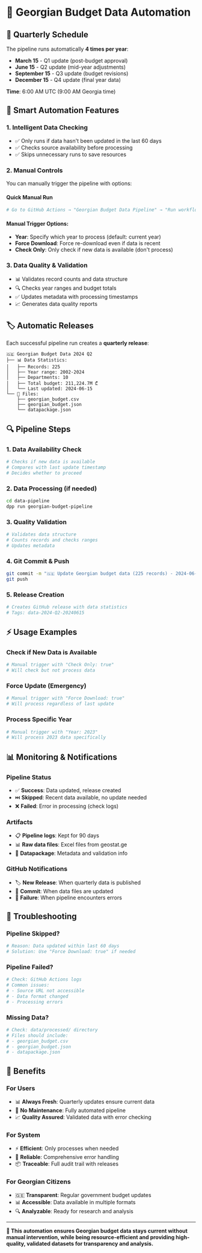 # 🤖 Georgian Budget Data Automation

## 📅 **Quarterly Schedule**

The pipeline runs automatically **4 times per year**:
- **March 15** - Q1 update (post-budget approval)
- **June 15** - Q2 update (mid-year adjustments)
- **September 15** - Q3 update (budget revisions)
- **December 15** - Q4 update (final year data)

**Time**: 6:00 AM UTC (9:00 AM Georgia time)

## 🧠 **Smart Automation Features**

### 1. **Intelligent Data Checking**
- ✅ Only runs if data hasn't been updated in the last 60 days
- ✅ Checks source availability before processing
- ✅ Skips unnecessary runs to save resources

### 2. **Manual Controls**
You can manually trigger the pipeline with options:

#### Quick Manual Run
```bash
# Go to GitHub Actions → "Georgian Budget Data Pipeline" → "Run workflow"
```

#### Manual Trigger Options:
- **Year**: Specify which year to process (default: current year)
- **Force Download**: Force re-download even if data is recent
- **Check Only**: Only check if new data is available (don't process)

### 3. **Data Quality & Validation**
- 📊 Validates record counts and data structure
- 🔍 Checks year ranges and budget totals
- ✅ Updates metadata with processing timestamps
- 📈 Generates data quality reports

## 🏷️ **Automatic Releases**

Each successful pipeline run creates a **quarterly release**:

```
🇬🇪 Georgian Budget Data 2024 Q2
├── 📊 Data Statistics:
│   ├── Records: 225
│   ├── Year range: 2002-2024
│   ├── Departments: 10
│   ├── Total budget: 211,224.7M ₾
│   └── Last updated: 2024-06-15
└── 📁 Files:
    ├── georgian_budget.csv
    ├── georgian_budget.json
    └── datapackage.json
```

## 🔍 **Pipeline Steps**

### 1. **Data Availability Check**
```bash
# Checks if new data is available
# Compares with last update timestamp
# Decides whether to proceed
```

### 2. **Data Processing** (if needed)
```bash
cd data-pipeline
dpp run georgian-budget-pipeline
```

### 3. **Quality Validation**
```bash
# Validates data structure
# Counts records and checks ranges
# Updates metadata
```

### 4. **Git Commit & Push**
```bash
git commit -m "🇬🇪 Update Georgian budget data (225 records) - 2024-06-15"
git push
```

### 5. **Release Creation**
```bash
# Creates GitHub release with data statistics
# Tags: data-2024-Q2-20240615
```

## ⚡ **Usage Examples**

### Check if New Data is Available
```yaml
# Manual trigger with "Check Only: true"
# Will check but not process data
```

### Force Update (Emergency)
```yaml
# Manual trigger with "Force Download: true"
# Will process regardless of last update
```

### Process Specific Year
```yaml
# Manual trigger with "Year: 2023"
# Will process 2023 data specifically
```

## 📊 **Monitoring & Notifications**

### Pipeline Status
- ✅ **Success**: Data updated, release created
- ⏭️ **Skipped**: Recent data available, no update needed
- ❌ **Failed**: Error in processing (check logs)

### Artifacts
- 📋 **Pipeline logs**: Kept for 90 days
- 📊 **Raw data files**: Excel files from geostat.ge
- 📄 **Datapackage**: Metadata and validation info

### GitHub Notifications
- 🏷️ **New Release**: When quarterly data is published
- 📝 **Commit**: When data files are updated
- 🚨 **Failure**: When pipeline encounters errors

## 🔧 **Troubleshooting**

### Pipeline Skipped?
```bash
# Reason: Data updated within last 60 days
# Solution: Use "Force Download: true" if needed
```

### Pipeline Failed?
```bash
# Check: GitHub Actions logs
# Common issues:
# - Source URL not accessible
# - Data format changed
# - Processing errors
```

### Missing Data?
```bash
# Check: data/processed/ directory
# Files should include:
# - georgian_budget.csv
# - georgian_budget.json
# - datapackage.json
```

## 🎯 **Benefits**

### For Users
- 📊 **Always Fresh**: Quarterly updates ensure current data
- 🚀 **No Maintenance**: Fully automated pipeline
- 📈 **Quality Assured**: Validated data with error checking

### For System
- ⚡ **Efficient**: Only processes when needed
- 💾 **Reliable**: Comprehensive error handling
- 📦 **Traceable**: Full audit trail with releases

### For Georgian Citizens
- 🇬🇪 **Transparent**: Regular government budget updates
- 📊 **Accessible**: Data available in multiple formats
- 🔍 **Analyzable**: Ready for research and analysis

---

**🤖 This automation ensures Georgian budget data stays current without manual intervention, while being resource-efficient and providing high-quality, validated datasets for transparency and analysis.**
